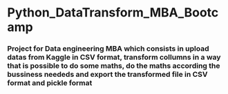 # Python_DataTransform_MBA_Bootcamp
### Project for Data engineering MBA which consists in upload datas from Kaggle in CSV format, transform collumns in a way that is possible to do some maths, do the maths according the bussiness neededs and export the transformed file in CSV format and pickle format

